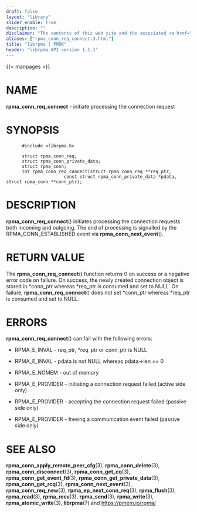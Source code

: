 ```yaml
---
draft: false
layout: "library"
slider_enable: true
description: ""
disclaimer: "The contents of this web site and the associated <a href=\"https://github.com/pmem\">GitHub repositories</a> are BSD-licensed open source."
aliases: ["rpma_conn_req_connect.3.html"]
title: "librpma | PMDK"
header: "librpma API version 1.1.1"
---
```

{{< manpages >}}

[comment]: <> (SPDX-License-Identifier: BSD-3-Clause)
[comment]: <> (Copyright 2020-2023, Intel Corporation)

# NAME

**rpma_conn_req_connect** - initiate processing the connection request

# SYNOPSIS

          #include <librpma.h>

          struct rpma_conn_req;
          struct rpma_conn_private_data;
          struct rpma_conn;
          int rpma_conn_req_connect(struct rpma_conn_req **req_ptr,
                          const struct rpma_conn_private_data *pdata, struct rpma_conn **conn_ptr);

# DESCRIPTION

**rpma_conn_req_connect**() initiates processing the connection requests
both incoming and outgoing. The end of processing is signalled by the
RPMA_CONN_ESTABLISHED event via **rpma_conn_next_event**().

# RETURN VALUE

The **rpma_conn_req_connect**() function returns 0 on success or a
negative error code on failure. On success, the newly created connection
object is stored in \*conn_ptr whereas \*req_ptr is consumed and set to
NULL. On failure, **rpma_conn_req_connect**() does not set \*conn_ptr
whereas \*req_ptr is consumed and set to NULL.

# ERRORS

**rpma_conn_req_connect**() can fail with the following errors:

-   RPMA_E\_INVAL - req_ptr, \*req_ptr or conn_ptr is NULL

-   RPMA_E\_INVAL - pdata is not NULL whereas pdata-\>len == 0

-   RPMA_E\_NOMEM - out of memory

-   RPMA_E\_PROVIDER - initiating a connection request failed (active
    side only)

-   RPMA_E\_PROVIDER - accepting the connection request failed (passive
    side only)

-   RPMA_E\_PROVIDER - freeing a communication event failed (passive
    side only)

# SEE ALSO

**rpma_conn_apply_remote_peer_cfg**(3), **rpma_conn_delete**(3),
**rpma_conn_disconnect**(3), **rpma_conn_get_cq**(3),
**rpma_conn_get_event_fd**(3), **rpma_conn_get_private_data**(3),
**rpma_conn_get_rcq**(3), **rpma_conn_next_event**(3),
**rpma_conn_req_new**(3), **rpma_ep_next_conn_req**(3),
**rpma_flush**(3), **rpma_read**(3), **rpma_recv**(3), **rpma_send**(3),
**rpma_write**(3), **rpma_atomic_write**(3), **librpma**(7) and
https://pmem.io/rpma/
